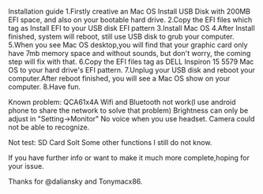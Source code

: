Installation guide
1.Firstly creative an Mac OS Install USB Disk with 200MB EFI space, and also on your bootable hard drive.
2.Copy the EFI files which tag as Install EFI to your USB disk EFI pattern 
3.Install Mac OS
4.After Install finished, system will reboot, still use USB disk to grub your computer.
5.When you see Mac OS desktop,you will find that your graphic card only have 7mb memory space and without sounds, but don't worry, the coming step will fix with that.
6.Copy the EFI files tag as DELL Inspiron 15 5579 Mac OS to your hard drive's EFI pattern.
7.Unplug your USB disk and reboot your computer.After reboot finished, you will see a Mac OS show on your computer.
8.Have fun.

Known problem:
QCA61x4A Wifi and Bluetooth not work(I use android phone to share the network to solve that problem)
Brightness can only be adjust in "Setting->Monitor"
No voice when you use headset.
Camera could not be able to recognize.

Not test:
SD Card Solt
Some other functions I still do not know.

If you have further info or want to make it much more complete,hoping for your issue.

Thanks for @daliansky and Tonymacx86.
